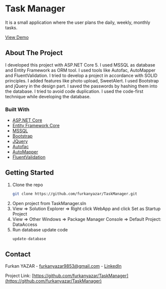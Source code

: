 # Task Manager

It is a small application where the user plans the daily, weekly, monthly tasks.

[View Demo](https://fytasks.azurewebsites.net)

## About The Project

I developed this project with ASP<span></span>.NET Core 5. I used MSSQL as database and Entity Framework as ORM tool. I used tools like Autofac, AutoMapper and FluentValidation. I tried to develop a project in accordance with SOLID principles. I added features like photo upload, SweetAlert. I used Bootstrap and jQuery in the design part. I saved the passwords by hashing them into the database. I tried to avoid code duplication. I used the code-first technique while developing the database.

### Built With
- [ASP.NET Core](https://docs.microsoft.com/en-us/aspnet/core/introduction-to-aspnet-core?view=aspnetcore-5.0)
- [Entity Framework Core](https://docs.microsoft.com/en-us/ef/core)
- [MSSQL](https://www.microsoft.com/en-us/sql-server)
- [Bootstrap](https://getbootstrap.com)
- [JQuery](https://jquery.com)
- [Autofac](https://autofac.org)
- [AutoMapper](https://automapper.org)
- [FluentValidation](https://docs.fluentvalidation.net/en/latest)

## Getting Started

1. Clone the repo
   ```sh
   git clone https://github.com/furkanyazar/TaskManager.git
   ```
2. Open project from TaskManager.sln
3. View => Solution Explorer => Right click WebApp and click Set as Startup Project
4. View => Other Windows => Package Manager Console => Default Project: DataAccess
5. Run database update code
   ```sh
   update-database
   ```

## Contact

Furkan YAZAR - [furkanyazar9853@gmail.com](mailto:furkanyazar9853@gmail.com) - [LinkedIn](https://www.linkedin.com/in/furkanyazar/)

Project Link: [https://github.com/furkanyazar/TaskManager](https://github.com/furkanyazar/TaskManager)
